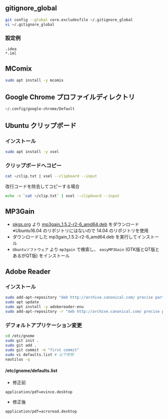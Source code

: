 ## gitignore_global
```bash
git config --global core.excludesfile ~/.gitignore_global
vi ~/.gitignore_global
```
### 設定例
```
.idea
*.iml
```

## MComix
```bash
sudo apt install -y mcomix
```

## Google Chrome プロファイルディレクトリ
```
~/.config/google-chrome/Default
```

## Ubuntu クリップボード
### インストール
```bash
sudo apt install -y xsel
```
### クリップボードへコピー
```bash
cat ~/clip.txt | xsel --clipboard --input
```
改行コードを除去してコピーする場合
```bash
echo -n `cat ~/clip.txt` | xsel --clipboard --input
```

## MP3Gain
* [pkgs.org](https://ubuntu.pkgs.org/14.04/ubuntu-universe-amd64/mp3gain_1.5.2-r2-6_amd64.deb.html)  より [mp3gain_1.5.2-r2-6_amd64.deb](http://archive.ubuntu.com/ubuntu/pool/universe/m/mp3gain/mp3gain_1.5.2-r2-6_amd64.deb) をダウンロード  
※Ubuntu16.04 のリポジトリにはないので 14.04 のリポジトリを使用
* ダウンロードした mp3gain_1.5.2-r2-6_amd64.deb を実行してインストール
* `Ubuntuソフトウェア` より `mp3gain` で検索し、 `easyMP3Gain` (GTK版とQT版とあるがQT版) をインストール

## Adobe Reader
### インストール
```bash
sudo add-apt-repository "deb http://archive.canonical.com/ precise partner"
sudo apt update
sudo apt install -y adobereader-enu
sudo add-apt-repository -r "deb http://archive.canonical.com/ precise partner"
```
### デフォルトアプリケーション変更
```bash
cd /etc/gnome
sudo git init .
sudo git add .
sudo git commit -m "first commit"
sudo vi defaults.list # 以下参照
nautilus -q
```
#### /etc/gnome/defaults.list
* 修正前
```text
application/pdf=evince.desktop
```
* 修正後
```text
application/pdf=acroread.desktop
```
